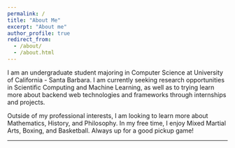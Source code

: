 ```yaml
---
permalink: /
title: "About Me"
excerpt: "About me"
author_profile: true
redirect_from:
  - /about/
  - /about.html
---
```


I am an undergraduate student majoring in Computer Science at University of California - Santa Barbara. I am currently seeking research opportunities in Scientific Computing and Machine Learning, as well as to trying learn more about backend web technologies and frameworks through internships and projects.

Outside of my professional interests, I am looking to learn more about Mathematics, History, and Philosophy. In my free time, I enjoy Mixed Martial Arts, Boxing, and Basketball. Always up for a good pickup game!

---
